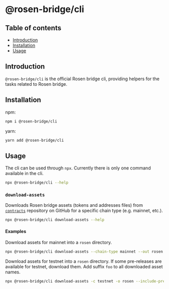 # @rosen-bridge/cli

## Table of contents

- [Introduction](#introduction)
- [Installation](#installation)
- [Usage](#usage)

## Introduction

`@rosen-bridge/cli` is the official Rosen bridge cli, providing helpers for the
tasks related to Rosen bridge.

## Installation

npm:

```sh
npm i @rosen-bridge/cli
```

yarn:

```sh
yarn add @rosen-bridge/cli
```

## Usage

The cli can be used through `npx`. Currently there is only one command available
in the cli.

```sh
npx @rosen-bridge/cli --help
```

### `download-assets`

Downloads Rosen bridge assets (tokens and addresses files) from
[`contracts`](https://github.com/rosen-bridge/contract) repository on GitHub for
a specific chain type (e.g. mainnet, etc.).

```sh
npx @rosen-bridge/cli download-assets --help
```

#### Examples

Download assets for mainnet into a `rosen` directory.

```sh
npx @rosen-bridge/cli download-assets --chain-type mainnet --out rosen
```

Download assets for testnet into a `rosen` directory. If some pre-releases are
available for testnet, download them. Add suffix `foo` to all downloaded asset
names.

```sh
npx @rosen-bridge/cli download-assets -c testnet -o rosen --include-prereleases --suffix foo
```
